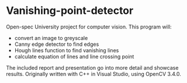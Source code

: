 # Vanishing-point-detector

Open-spec University project for computer vision. This program will:
- convert an image to greyscale
- Canny edge detector to find edges
- Hough lines function to find vanishing lines
- calculate equation of lines and line crossing point

The included report and presentation go into more detail and showcase results. Originally written with C++ in Visual Studio, using OpenCV 3.4.0.
